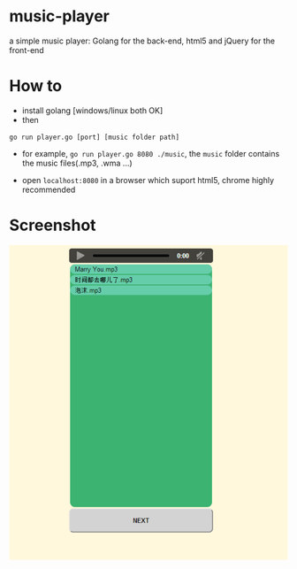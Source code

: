 music-player
============

a simple music player: Golang for the back-end, html5 and jQuery for the front-end 

How to
============
* install golang    [windows/linux both OK]
* then

```shell
go run player.go [port] [music folder path]
```
  * for example,  `go run player.go 8080 ./music`, the `music` folder contains the music files(.mp3, .wma ...)

  * open `localhost:8080` in a browser which suport html5, chrome highly recommended

Screenshot
============
![music_player](music.PNG)
